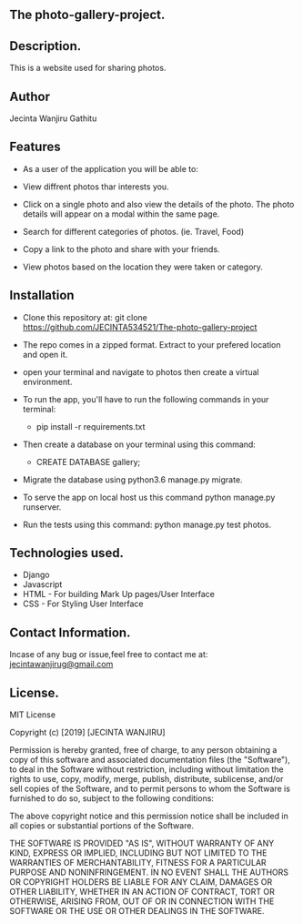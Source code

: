 ## The photo-gallery-project.
## Description.
 This is a website used for sharing photos.

## Author
 Jecinta Wanjiru Gathitu

## Features
* As a user of the application you will be able to:

* View diffrent photos thar interests you.
* Click on a single photo and also view the details of the photo. The photo details will appear on a modal within the same page.
* Search for different categories of photos. (ie. Travel, Food)
* Copy a link to the photo and share with your friends.
* View photos based on the location they were taken or category.

## Installation
* Clone this repository at: git clone https://github.com/JECINTA534521/The-photo-gallery-project

* The repo comes in a zipped format. Extract to your prefered location and open it.

* open your terminal and navigate to photos then create a virtual environment.

* To run the app, you'll have to run the following commands in your terminal:

    * pip install -r requirements.txt
* Then create a database on your terminal using this command:
    * CREATE DATABASE gallery;

* Migrate the database using  python3.6 manage.py migrate.
* To serve the app on local host us this command python manage.py runserver.

* Run the tests using this command:     python manage.py test photos.

## Technologies used.
* Django
* Javascript
* HTML - For building Mark Up pages/User Interface
* CSS - For Styling User Interface


## Contact Information.
Incase of any bug or issue,feel free to contact me at: jecintawanjirug@gmail.com

## License.
MIT License

Copyright (c) [2019] [JECINTA WANJIRU]

Permission is hereby granted, free of charge, to any person obtaining a copy
of this software and associated documentation files (the "Software"), to deal
in the Software without restriction, including without limitation the rights
to use, copy, modify, merge, publish, distribute, sublicense, and/or sell
copies of the Software, and to permit persons to whom the Software is
furnished to do so, subject to the following conditions:

The above copyright notice and this permission notice shall be included in all
copies or substantial portions of the Software.

THE SOFTWARE IS PROVIDED "AS IS", WITHOUT WARRANTY OF ANY KIND, EXPRESS OR
IMPLIED, INCLUDING BUT NOT LIMITED TO THE WARRANTIES OF MERCHANTABILITY,
FITNESS FOR A PARTICULAR PURPOSE AND NONINFRINGEMENT. IN NO EVENT SHALL THE
AUTHORS OR COPYRIGHT HOLDERS BE LIABLE FOR ANY CLAIM, DAMAGES OR OTHER
LIABILITY, WHETHER IN AN ACTION OF CONTRACT, TORT OR OTHERWISE, ARISING FROM,
OUT OF OR IN CONNECTION WITH THE SOFTWARE OR THE USE OR OTHER DEALINGS IN THE
SOFTWARE.

